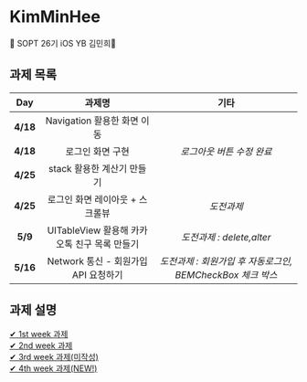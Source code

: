 # KimMinHee
💌 SOPT 26기 iOS YB 김민희💌

## 과제 목록
|  <center>Day</center> |  <center>과제명</center> | <center>기타</center> |
|:--------|:--------:|--------:|
|**4/18** | <center>Navigation 활용한 화면 이동</center> | |
|**4/18** | <center>로그인 화면 구현</center> |<center>*로그아웃 버튼 수정 완료*</center>|
|**4/25** | <center>stack 활용한 계산기 만들기</center> | |
|**4/25** | <center>로그인 화면 레이아웃 + 스크롤뷰</center> | <center>*도전과제*</center> |
|**<center>5/9</center>** | <center>UITableView 활용해 카카오톡 친구 목록 만들기</center> | <center>*도전과제 : delete,alter*</center>|
|**5/16** | <center>Network 통신 - 회원가입 API 요청하기 </center> |<center>*도전과제 : 회원가입 후 자동로그인, BEMCheckBox 체크 박스* </center> |

## 과제 설명
[ ✔ ️1st week 과제 ](./addreadME/1stweek.md)<br>
[ ✔ ️2nd week 과제 ](./addreadME/2ndweek.md)<br>
[ ✔ ️3rd week 과제(미작성) ](./addreadME/3rdweek.md)<br>
[ ✔ ️4th week 과제(NEW!) ](./addreadME/4thweek.md)<br>

